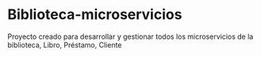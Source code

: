 # Biblioteca-microservicios
Proyecto creado para desarrollar y gestionar todos los microservicios de la biblioteca, Libro, Préstamo, Cliente
